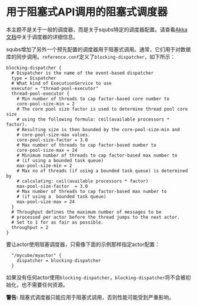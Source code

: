 
# 用于阻塞式API调用的阻塞式调度器

本主题不是关于一般的调度器，而是关于squbs特定的调度器配置。请查看[Akka文档](http://doc.akka.io/docs/akka/2.3.13/scala/dispatchers.html)中关于调度器的详细信息。

squbs增加了另外一个预先配置的调度器用于阻塞式调用。通常，它们用于对数据库的同步调用。`reference.conf`定义了`blocking-dispatcher`，如下所示：

```
blocking-dispatcher {
  # Dispatcher is the name of the event-based dispatcher
  type = Dispatcher
  # What kind of ExecutionService to use
  executor = "thread-pool-executor"
  thread-pool-executor {
    # Min number of threads to cap factor-based core number to
    core-pool-size-min = 2
    # The core pool size factor is used to determine thread pool core size
    # using the following formula: ceil(available processors * factor).
    # Resulting size is then bounded by the core-pool-size-min and
    # core-pool-size-max values.
    core-pool-size-factor = 3.0
    # Max number of threads to cap factor-based number to
    core-pool-size-max = 24
    # Minimum number of threads to cap factor-based max number to
    # (if using a bounded task queue)
    max-pool-size-min = 2
    # Max no of threads (if using a bounded task queue) is determined by
    # calculating: ceil(available processors * factor)
    max-pool-size-factor  = 3.0
    # Max number of threads to cap factor-based max number to
    # (if using a  bounded task queue)
    max-pool-size-max = 24
  }
  # Throughput defines the maximum number of messages to be
  # processed per actor before the thread jumps to the next actor.
  # Set to 1 for as fair as possible.
  throughput = 2
}
```

要让actor使用阻塞调度器，只需像下面的示例那样指定actor配置：

```
  "/mycube/myactor" {
    dispatcher = blocking-dispatcher
  }
```

如果没有任何actor使用`blocking-dispatcher`，`blocking-dispatcher`将不会被初始化，也不需要任何资源。

**警告:** 阻塞式调度器只能应用于阻塞式调用，否则性能可能受到严重影响。
